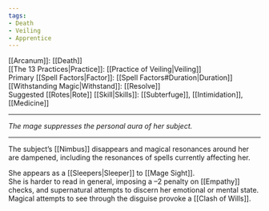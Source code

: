 ```yaml
---
tags:
- Death
- Veiling
- Apprentice
---
```


[[Arcanum]]: [[Death]]\
[[The 13 Practices|Practice]]: [[Practice of Veiling|Veiling]]\
Primary [[Spell Factors|Factor]]: [[Spell Factors#Duration|Duration]]\
[[Withstanding Magic|Withstand]]: [[Resolve]]\
Suggested [[Rotes|Rote]] [[Skill|Skills]]: [[Subterfuge]], [[Intimidation]], [[Medicine]]

---

_The mage suppresses the personal aura of her subject._

---

The subject’s [[Nimbus]] disappears and magical resonances around her are dampened, including the resonances of spells currently affecting her.

She appears as a [[Sleepers|Sleeper]] to [[Mage Sight]].\
She is harder to read in general, imposing a –2 penalty on [[Empathy]] checks, and supernatural attempts to discern her emotional or mental state.\
Magical attempts to see through the disguise provoke a [[Clash of Wills]].
